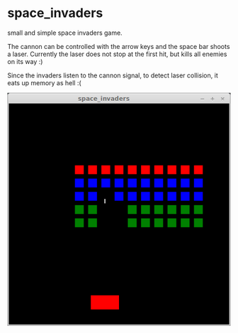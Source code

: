 space_invaders
==============

small and simple space invaders game.

The cannon can be controlled with the arrow keys and the space bar shoots a laser.
Currently the laser does not stop at the first hit, but kills all enemies on its way :)

Since the invaders listen to the cannon signal, to detect laser collision, it eats up memory as hell :(

![screenshot](screenshot.png)
